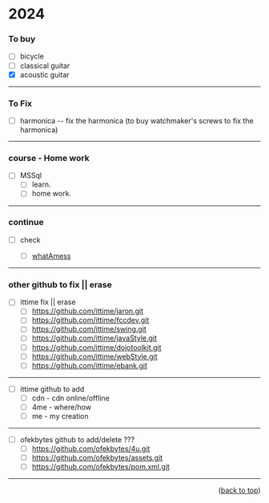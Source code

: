<a name="topage"></a>

# 2024

### To buy
* [ ] bicycle
* [ ] classical guitar
* [x] acoustic guitar

-----

### To Fix
* [ ] harmonica -- fix the harmonica (to buy watchmaker's screws to fix the harmonica)

-----

### course - Home work
* [ ] MSSql
   * [ ] learn.
   * [ ] home work.

-----

### continue 
* [ ] check
   * [ ] [whatAmess](https://github.com/koskasmail/whatAmess.git)



-----

### other github to fix || erase
* [ ] ittime fix || erase
   * [ ] https://github.com/ittime/jaron.git
   * [ ] https://github.com/ittime/fccdev.git
   * [ ] https://github.com/ittime/swing.git
   * [ ] https://github.com/ittime/javaStyle.git
   * [ ] https://github.com/ittime/dojotoolkit.git
   * [ ] https://github.com/ittime/webStyle.git
   * [ ] https://github.com/ittime/ebank.git

-----

* [ ] ittime github to add
   * [ ] cdn - cdn online/offline
   * [ ] 4me - where/how
   * [ ] me - my creation

-----

* [ ] ofekbytes github to add/delete ???
   * [ ] https://github.com/ofekbytes/4u.git
   * [ ] https://github.com/ofekbytes/assets.git
   * [ ] https://github.com/ofekbytes/pom.xml.git

-----


<p align="right">(<a href="#topage">back to top</a>)</p>
<br/>
<br/>

